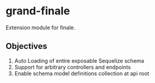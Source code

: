 # grand-finale
Extension module for finale.

## Objectives
1. Auto Loading of entire exposable Sequelize schema
1. Support for arbitrary controllers and endpoints
1. Enable schema model definitions collection at api root 
